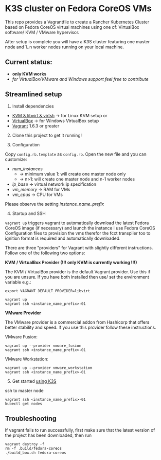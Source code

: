 # K3S cluster on Fedora CoreOS VMs

This repo provides a Vagrantfile to create a Rancher Kubernetes Cluster based on Fedora CoreOS virtual machines using one of: VirtualBox software/ KVM / VMware hypervisor.

After setup is complete you will have a K3S cluster featuring one master node and 1..n worker nodes running on your local machine.

## Current status:
* **only KVM works**
* *for VirtualBox/VMware and Windows support feel free to contribute*


## Streamlined setup

1) Install dependencies

* [KVM & libvirt & virtsh][kvm] -> for Linux KVM setup or
* [VirtualBox][virtualbox] -> for Windows VirtualBox setup
* [Vagrant][vagrant] 1.6.3 or greater

2) Clone this project to get it running!


3) Configuration

Copy ``config.rb.template`` as ``config.rb``. Open the new file and you can customize:

* *num_instances* 
    * -> minimum value 1: will create one master node only
    * -> n>1: will create one master node and n-1 worker nodes
* *ip_base* -> virtual network ip specification
* *vm_memory* -> RAM for VMs
* *vm_cpus* -> CPU for VMs 

Please observe the setting *instance_name_prefix*


4) Startup and SSH

``vagrant up`` triggers vagrant to automatically download the latest Fedora CoreOS image (if necessary) and launch the instance
I use  Fedora CoreOS Configuration files to provision the vms therefor the fcct transpiler too to ignition format is required and automatically downloaded. 


There are three "providers" for Vagrant with slightly different instructions.
Follow one of the following two options:

**KVM / VirtualBox Provider (!!! only KVM is currently working !!!)**

The KVM / VirtualBox provider is the default Vagrant provider. Use this if you are unsure.
If you have both installed then use/ set the environment variable e.g.:
```
export VAGRANT_DEFAULT_PROVIDER=libvirt 
```


```
vagrant up
vagrant ssh <instance_name_prefix>-01
```

**VMware Provider**

The VMware provider is a commercial addon from Hashicorp that offers better stability and speed.
If you use this provider follow these instructions.

VMware Fusion:
```
vagrant up --provider vmware_fusion
vagrant ssh <instance_name_prefix>-01
```

VMware Workstation:
```
vagrant up --provider vmware_workstation
vagrant ssh <instance_name_prefix>-01
```



5) Get started [using K3S][using-k3s]


ssh to master node 
```
vagrant ssh <instance_name_prefix>-01
kubectl get nodes
```

[kvm]: https://help.ubuntu.com/community/KVM/Virsh
[virtualbox]: https://www.virtualbox.org/
[vagrant]: https://www.vagrantup.com/downloads.html
[using-k3s]: https://rancher.com/docs/k3s/latest/en/cluster-access/

## Troubleshooting
If vagrant fails to run successfully, first make sure that the latest version of the project has been downloaded, then run

```
vagrant destroy -f 
rm -f .build/fedora-coreos
./build_box.sh fedora-coreos
```
